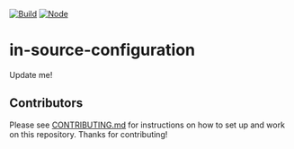 [![Build](https://github.com/netlify/in-source-configuration/workflows/Build/badge.svg)](https://github.com/netlify/in-source-configuration/actions)
[![Node](https://img.shields.io/node/v/@netlify/in-source-configuration.svg?logo=node.js)](https://www.npmjs.com/package/@netlify/in-source-configuration)

# in-source-configuration

Update me!

## Contributors

Please see [CONTRIBUTING.md](./CONTRIBUTING.md) for instructions on how to set up and work on this repository. Thanks
for contributing!
